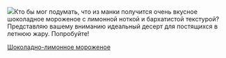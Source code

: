 <!--2025-07-10 10:50:05-->
<div class="yb">
  <div class="rss povarenok"><a href="https://www.povarenok.ru/recipes/show/182900/"><img src="https://www.povarenok.ru/data/cache/2025jul/10/50/3183998_73733-640x480.jpg"></a>Кто бы мог подумать, что из манки получится очень вкусное шоколадное мороженое с лимонной ноткой и бархатистой текстурой? Представляю вашему вниманию идеальный десерт для постящихся в летнюю жару. Попробуйте! <p class="titl"><a href="https://www.povarenok.ru/recipes/show/182900/">Шоколадно-лимонное мороженое</a></p></div>
</div>
